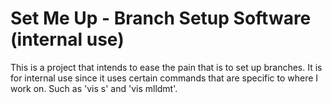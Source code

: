 # Set Me Up - Branch Setup Software (internal use)

This is a project that intends to ease the pain that is to set up branches.
It is for internal use since it uses certain commands that are specific to
where I work on. Such as 'vis s' and 'vis mlldmt'.
